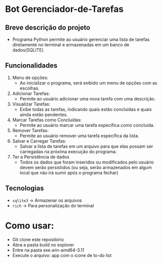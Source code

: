 # Bot Gerenciador-de-Tarefas

## Breve descrição do projeto

- Programa Python permite ao usuário gerenciar uma lista de tarefas diretamente no terminal e armazenadas em um banco de dados(SQLITE)

## Funcionalidades

1. Menu de opções:
   - Ao inicializar o programa, será exibido um menu de opções com as escolhas.
2. Adicionar Tarefas:
   - Permite ao usuário adicionar uma nova tarefa com uma descrição.
3. Visualizar Tarefas:
   - Exibe todas as tarefas, indicando quais estão concluídas e quais ainda estão pendentes.
4. Marcar Tarefas como Concluídas:
   - Permite ao usuário marcar uma tarefa específica como concluída.
5. Remover Tarefas:
   - Permite ao usuário remover uma tarefa específica da lista.
6. Salvar e Carregar Tarefas:
   - Salvar a lista de tarefas em um arquivo para que elas possam ser carregadas na próxima execução do programa.
7. Ter a Persistência de dados
   - Todos os dados que foram inseridos ou modificados pelo usuário devem serão persistidos (ou seja, serão armazenados em algum local que não irá sumir após o programa fechar)

## Tecnologias

  - `sqlite3` -> Armazenar os arquivos
  - `rich` -> Para personalização do terminal


# Como usar: 
   - Git clone este repositório
   - Abra a pasta build no explorer 
   - Entre na pasta exe.win-amd64-3.11
   - Execute o arquivo: app com o icone de to-do list